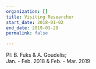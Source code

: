```yaml
---
organization: []
title: Visiting Researcher
start_date: 2018-01-02
end_date: 2019-03-29
permalink: false

---
```

PI: B. Fuks & A. Goudelis;  
Jan. - Feb. 2018 & Feb. - Mar. 2019